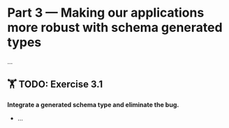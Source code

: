 # Part 3 — Making our applications more robust with schema generated types

...


## 🏋️ TODO: Exercise 3.1

**Integrate a generated schema type and eliminate the bug.**

- ...

<!--

Outline:

- Using types in vanilla JavaScript with JSDoc and TypeScript
- How static type checking in vanilla JavaScript helps reduce bugs
- Exercise 3.1
- TypeScript options for generating types from schemas

TODO:

- [ ] Pull in content from launch email 'Email 3 - Improve your Node.js applications with schema generated types'

-->
